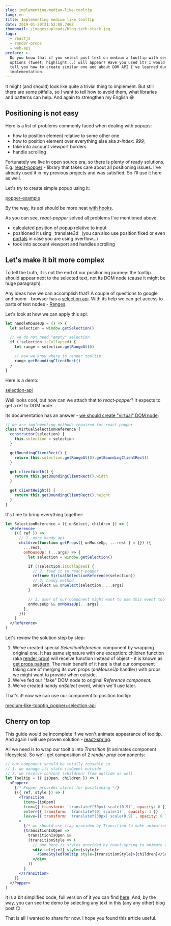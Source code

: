 ```yaml
---
slug: implementing-medium-like-tooltip
lang: en
title: Implementing medium like tooltip
date: 2019-01-20T21:52:08.746Z
thumbnail: /images/uploads/blog-tech-stack.jpg
tags:
  - reactjs
  - render-props
  - web-api
preface: >-
  Do you know that if you select post text on medium a tooltip with several
  options (tweet, highlight...) will appear? Have you used it? I would like to
  tell you how to create similar one and about DOM API I've learned during
  implementation.
---
```

It might (and should) look like quite a trivial thing to implement. But still there are some pitfalls, so I want to tell how to avoid them, what libraries and patterns can help. And again to strengthen my English 😁

## Positioning is not easy

Here is a list of problems commonly faced when dealing with popups:

- how to position element relative to some other one 
- how to position element over everything else aka _z-index: 999;_ 
- take into account viewport borders 
- handle scrolling 

Fortunately we live in open source era, so there is plenty of ready solutions. E.g. [react-popper](https://github.com/FezVrasta/react-popper) - library that takes care about all positioning issues. I've already used it in my previous projects and was satisfied. So I'll use it here as well.

Let's try to create simple popup using it:

[popper-example](embedded-codesandbox://implementing-medium-like-tooltip/popper)

By the way, its api should be more neat [with hooks](https://github.com/FezVrasta/react-popper/issues/241).

As you can see, _react-popper_ solved all problems I've mentioned above:

- calculated position of popup relative to input 
- positioned it using _translate3d _(you can also use position fixed or even [portals](https://reactjs.org/docs/portals.html) in case you are using overflow...) 
- took into account viewport and handles scrolling 

## Let's make it bit more complex

To tell the truth, it is not the end of our positioning journey: the tooltip should appear next to the selected text, not its DOM node (cause it might be huge paragraph).

Any ideas how we can accomplish that? A couple of questions to google and boom - browser has a [selection api](https://developer.mozilla.org/en-US/docs/Web/API/Selection). With its help we can get access to parts of text nodes - [Ranges](https://developer.mozilla.org/en-US/docs/Web/API/Range).

Let's look at how we can apply this api:

```jsx
let handleMouseUp = () => {
  let selection = window.getSelection()

  // we do not need "empty" selection
  if (!selection.isCollapsed) {
    let range = selection.getRangeAt(0)

    // now we know where to render tooltip
    range.getBoundingClientRect()
  }
}
```

Here is a demo:

[selection-api](embedded-codesandbox://implementing-medium-like-tooltip/selection-api)

Well looks cool, but how can we attach that to _react-popper_? It expects to get a ref to DOM node...

Its documentation has an answer - [we should create "virtual" DOM node](https://github.com/FezVrasta/react-popper#usage-without-a-reference-htmlelement):

```js
// we are implementing methods required for react-popper
class VirtualSelectionReference {
  constructor(selection) {
    this.selection = selection
  }

  getBoundingClientRect() {
    return this.selection.getRangeAt(0).getBoundingClientRect()
  }

  get clientWidth() {
    return this.getBoundingClientRect().width
  }

  get clientHeight() {
    return this.getBoundingClientRect().height
  }
}
```

It's time to bring everything together:

```jsx
let SelectionReference = ({ onSelect, children }) => (
  <Reference>
    {({ ref }) =>
      // 1. more handy api
      children(function getProps({ onMouseUp, ...rest } = {}) ({
        ...rest,
        onMouseUp: (...args) => {
          let selection = window.getSelection()

          if (!selection.isCollapsed) {
            // 2. feed it to react-popper
            ref(new VirtualSelectionReference(selection))
            // 3. handy method
            onSelect && onSelect(selection, ...args)
          }

          // 1. user of our component might want to use this event too
          onMouseUp && onMouseUp(...args)
        },
      }))
    }
  </Reference>
)
```

Let's review the solution step by step:

1. We've created special  _SelectionReference_ component by wrapping original one.
It has same signature with one exception: children function (aka [render prop](https://cdb.reacttraining.com/use-a-render-prop-50de598f11ce)) will receive function instead of object - it is known as [get props pattern](https://blog.kentcdodds.com/how-to-give-rendering-control-to-users-with-prop-getters-549eaef76acf). The main benefit of it here is that our component taking care of merging its own props (_onMouseUp_ handler) with props we might want to provide when outside. 
2. We've fed our "fake" DOM node to original _Reference _component_._ 
3. We've created handy _onSelect_ event, which we'll use later. 

That's it! now we can use our component to position tooltip:

[medium-like-tooptip_popper+selection-api](embedded-codesandbox://implementing-medium-like-tooltip/all-together)

## Cherry on top

This guide would be incomplete if we won't animate appearance of tooltip. And again I will use proven solution - [react-spring](https://github.com/react-spring/react-spring).

All we need is to wrap our tooltip into _Transition_ (it animates component lifecycles). So we'll get composition of 2 _render prop_ components:

```jsx
// our component should be totally reusable so
// 1. we manage its state (isOpen) outside
// 2. we receive content (children) from outside as well
let Tooltip = ({ isOpen, children }) => (
  <Popper>
    {/* Popper provides styles for positioning */}
    {({ ref, style }) => (
      <Transition
        items={isOpen}
        from={{ transform: `translateY(30px) scale(0.9)`, opacity: 0 }}
        enter={{ transform: `translateY(0) scale(1)`, opacity: 1 }}
        leave={{ transform: `translateY(30px) scale(0.9)`, opacity: 0 }}
      >
        {/* we should use flag provided by Transition to make animation work */}
        {transitionIsOpen =>
          transitionIsOpen &&
          (transitionStyle => (
            // and here is styles provided by react-spring to animate appearance
            <div ref={ref} style={style}>
              <SomeStyledTooltip style={transitionStyle}>{children}</SomeStyledTooltip>
            </div>
          ))
        }
      </Transition>
    )}
  </Popper>
)
```

It is a bit simplified code, full version of it you can find [here](https://github.com/kitos/kitos.github.io/blob/develop/src/components/tooltip/tooltip.js). And, by the way, you can see the demo by selecting any text in this (any any other) blog post 😏.

That is all I wanted to share for now. I hope you found this article useful.
